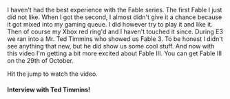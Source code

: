 

I haven't had the best experience with the Fable series. The first Fable I just did not like. When I got the second, I almost didn't give it a chance because it got mixed into my gaming queue. I did however try to play it and like it. Then of course my Xbox red ring'd and I haven't touched it since. During E3 we ran into a Mr. Ted Timmins who showed us Fable 3. To be honest I didn't see anything that new, but he did show us some cool stuff. And now with this video I'm getting a bit more excited about Fable III. You can get Fable III on the 29th of October.



Hit the jump to watch the video.



#### Interview with Ted Timmins!






